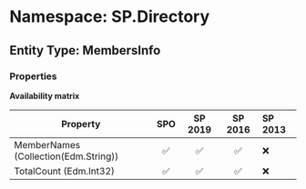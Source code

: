 # Namespace: SP.Directory

## Entity Type: MembersInfo

### Properties

**Availability matrix**

Property | SPO | SP 2019 | SP 2016 | SP 2013
----------|:---:|:-------:|:-------:|:-------
MemberNames (Collection(Edm.String)) | ✅ | ✅ | ✅ | ❌
TotalCount (Edm.Int32) | ✅ | ✅ | ✅ | ❌

